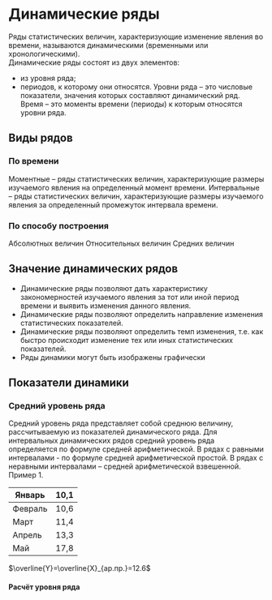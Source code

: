 # Динамические ряды
Ряды статистических величин, характеризующие изменение явления во времени, называются динамическими (временными или хронологическими).  
Динамические ряды состоят из двух элементов:
- из уровня ряда;
- периодов, к которому они относятся.
Уровни ряда – это числовые показатели, значения которых составляют динамический ряд.  
Время – это моменты времени (периоды) к которым относятся уровни ряда.  
## Виды рядов
### По времени
Моментные – ряды статистических величин, характеризующие размеры изучаемого явления на определенный момент времени.
Интервальные – ряды статистических величин, характеризующие размеры изучаемого явления за определенный промежуток интервала времени.
### По способу построения
Абсолютных величин
Относительных величин
Средних величин
## Значение динамических рядов
- Динамические ряды позволяют дать характеристику закономерностей изучаемого явления за тот или иной период времени и выявить изменения данного явления.
- Динамические ряды позволяют определить направление изменения статистических показателей.
- Динамические ряды позволяют определить темп изменения, т.е. как быстро происходит изменение тех или иных статистических показателей.
- Ряды динамики могут быть изображены графически
## Показатели динамики
### Средний уровень ряда
Средний уровень ряда представляет собой среднюю величину, рассчитываемую из показателей динамического ряда.
Для интервальных динамических рядов средний уровень ряда определяется по формуле средней арифметической. 
В рядах с равными интервалами  - по формуле средней арифметической простой.
В рядах с неравными интервалами – средней арифметической взвешенной. 
Пример 1. 

| Январь  | 10,1 |
| ------- | ---- |
| Февраль | 10,6 |
| Март    | 11,4 |
| Апрель  | 13,3 |
| Май     | 17,8 |

$\overline{Y}=\overline{X}_{ар.пр.}=12.6$
#### Расчёт уровня ряда 
